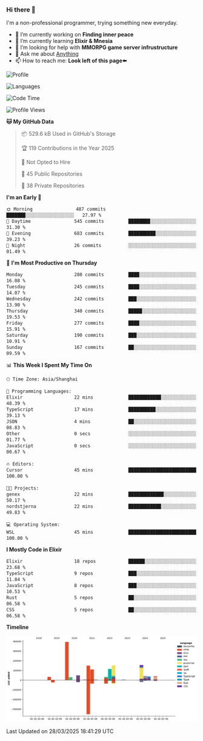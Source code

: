 ### Hi there 👋

I'm a non-professional programmer, trying something new everyday.

<!--
**dyzdyz010/dyzdyz010** is a ✨ _special_ ✨ repository because its `README.md` (this file) appears on your GitHub profile.
-->

- 🔭 I’m currently working on **Finding inner peace**
- 🌱 I’m currently learning **Elixir & Mnesia**
- 🤔 I’m looking for help with **MMORPG game server infrustructure**
- 💬 Ask me about [Anything](https://github.com/dyzdyz010/dyzdyz010/issues)
- 📫 How to reach me: **Look left of this page⬅️**

<!-- - 👯 I’m looking to collaborate on
- 😄 Pronouns: ...
- ⚡ Fun fact: ...
 -->
 
![Profile](https://github-readme-stats.vercel.app/api?username=dyzdyz010&count_private=true&show_icons=true&theme=dracula)

![Languages](https://github-readme-stats.vercel.app/api/top-langs/?username=dyzdyz010&layout=compact&theme=dracula)

<!--START_SECTION:waka-->
![Code Time](http://img.shields.io/badge/Code%20Time-1%2C931%20hrs%2016%20mins-blue)

![Profile Views](http://img.shields.io/badge/Profile%20Views-1-blue)

**🐱 My GitHub Data** 

> 📦 529.6 kB Used in GitHub's Storage 
 > 
> 🏆 119 Contributions in the Year 2025
 > 
> 🚫 Not Opted to Hire
 > 
> 📜 45 Public Repositories 
 > 
> 🔑 38 Private Repositories 
 > 
**I'm an Early 🐤** 

```text
🌞 Morning                487 commits         ███████░░░░░░░░░░░░░░░░░░   27.97 % 
🌆 Daytime                545 commits         ████████░░░░░░░░░░░░░░░░░   31.30 % 
🌃 Evening                683 commits         ██████████░░░░░░░░░░░░░░░   39.23 % 
🌙 Night                  26 commits          ░░░░░░░░░░░░░░░░░░░░░░░░░   01.49 % 
```
📅 **I'm Most Productive on Thursday** 

```text
Monday                   280 commits         ████░░░░░░░░░░░░░░░░░░░░░   16.08 % 
Tuesday                  245 commits         ████░░░░░░░░░░░░░░░░░░░░░   14.07 % 
Wednesday                242 commits         ███░░░░░░░░░░░░░░░░░░░░░░   13.90 % 
Thursday                 340 commits         █████░░░░░░░░░░░░░░░░░░░░   19.53 % 
Friday                   277 commits         ████░░░░░░░░░░░░░░░░░░░░░   15.91 % 
Saturday                 190 commits         ███░░░░░░░░░░░░░░░░░░░░░░   10.91 % 
Sunday                   167 commits         ██░░░░░░░░░░░░░░░░░░░░░░░   09.59 % 
```


📊 **This Week I Spent My Time On** 

```text
🕑︎ Time Zone: Asia/Shanghai

💬 Programming Languages: 
Elixir                   22 mins             ████████████░░░░░░░░░░░░░   48.39 % 
TypeScript               17 mins             ██████████░░░░░░░░░░░░░░░   39.13 % 
JSON                     4 mins              ██░░░░░░░░░░░░░░░░░░░░░░░   08.83 % 
Other                    0 secs              ░░░░░░░░░░░░░░░░░░░░░░░░░   01.77 % 
JavaScript               0 secs              ░░░░░░░░░░░░░░░░░░░░░░░░░   00.67 % 

🔥 Editors: 
Cursor                   45 mins             █████████████████████████   100.00 % 

🐱‍💻 Projects: 
genex                    22 mins             █████████████░░░░░░░░░░░░   50.17 % 
nordstjerna              22 mins             ████████████░░░░░░░░░░░░░   49.83 % 

💻 Operating System: 
WSL                      45 mins             █████████████████████████   100.00 % 
```

**I Mostly Code in Elixir** 

```text
Elixir                   18 repos            ██████░░░░░░░░░░░░░░░░░░░   23.68 % 
TypeScript               9 repos             ███░░░░░░░░░░░░░░░░░░░░░░   11.84 % 
JavaScript               8 repos             ███░░░░░░░░░░░░░░░░░░░░░░   10.53 % 
Rust                     5 repos             ██░░░░░░░░░░░░░░░░░░░░░░░   06.58 % 
CSS                      5 repos             ██░░░░░░░░░░░░░░░░░░░░░░░   06.58 % 
```



**Timeline**

![Lines of Code chart](https://raw.githubusercontent.com/dyzdyz010/dyzdyz010/master/assets/bar_graph.png)


 Last Updated on 28/03/2025 18:41:29 UTC
<!--END_SECTION:waka-->
